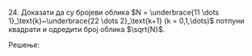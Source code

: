 $24.$ Доказати да су бројеви облика $N = \underbrace{11 \dots 1}_\text{k}~\underbrace{22 \dots 2}_\text{k+1} (k = 0,1,\dots)$ потпуни квадрати и одредити број облика $\sqrt{N}$. 


Решење:


